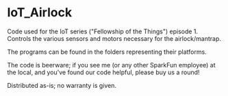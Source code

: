 IoT_Airlock
===========

Code used for the IoT series ("Fellowship of the Things") episode 1. Controls the various sensors and motors necessary for the airlock/mantrap.

The programs can be found in the folders representing their platforms.

The code is beerware; if you see me (or any other SparkFun employee) at the local, and you've found our code helpful, please buy us a round!

Distributed as-is; no warranty is given.